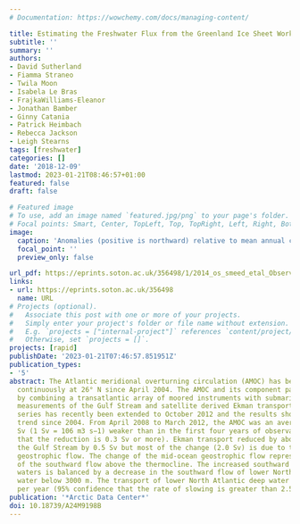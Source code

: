 ```yaml
---
# Documentation: https://wowchemy.com/docs/managing-content/

title: Estimating the Freshwater Flux from the Greenland Ice Sheet Workshop Report, American Geophysical Union, 2018
subtitle: ''
summary: ''
authors:
- David Sutherland
- Fiamma Straneo
- Twila Moon
- Isabela Le Bras
- FrajkaWilliams-Eleanor
- Jonathan Bamber
- Ginny Catania
- Patrick Heimbach
- Rebecca Jackson
- Leigh Stearns
tags: [freshwater]
categories: []
date: '2018-12-09'
lastmod: 2023-01-21T08:46:57+01:00
featured: false
draft: false

# Featured image
# To use, add an image named `featured.jpg/png` to your page's folder.
# Focal points: Smart, Center, TopLeft, Top, TopRight, Left, Right, BottomLeft, Bottom, BottomRight.
image:
  caption: 'Anomalies (positive is northward) relative to mean annual cycle. A 45-day low-pass filter was applied to the time series. Horizontal dashed lines show ± 2 standard deviations and the solid black lines show the average trend ± 1.64 standard errors (i.e. 90 % confidence limits).'
  focal_point: ''
  preview_only: false

url_pdf: https://eprints.soton.ac.uk/356498/1/2014_os_smeed_etal_Observed_decline_of_the_AMOC.pdf
links:
- url: https://eprints.soton.ac.uk/356498
  name: URL
# Projects (optional).
#   Associate this post with one or more of your projects.
#   Simply enter your project's folder or file name without extension.
#   E.g. `projects = ["internal-project"]` references `content/project/deep-learning/index.md`.
#   Otherwise, set `projects = []`.
projects: [rapid]
publishDate: '2023-01-21T07:46:57.851951Z'
publication_types:
- '5'
abstract: The Atlantic meridional overturning circulation (AMOC) has been observed
  continuously at 26° N since April 2004. The AMOC and its component parts are monitored
  by combining a transatlantic array of moored instruments with submarine-cable-based
  measurements of the Gulf Stream and satellite derived Ekman transport. The time
  series has recently been extended to October 2012 and the results show a downward
  trend since 2004. From April 2008 to March 2012, the AMOC was an average of 2.7
  Sv (1 Sv = 106 m3 s−1) weaker than in the first four years of observation (95% confidence
  that the reduction is 0.3 Sv or more). Ekman transport reduced by about 0.2 Sv and
  the Gulf Stream by 0.5 Sv but most of the change (2.0 Sv) is due to the mid-ocean
  geostrophic flow. The change of the mid-ocean geostrophic flow represents a strengthening
  of the southward flow above the thermocline. The increased southward flow of warm
  waters is balanced by a decrease in the southward flow of lower North Atlantic deep
  water below 3000 m. The transport of lower North Atlantic deep water slowed by 7%
  per year (95% confidence that the rate of slowing is greater than 2.5% per year).
publication: '*Arctic Data Center*'
doi: 10.18739/A24M9198B
---
```

